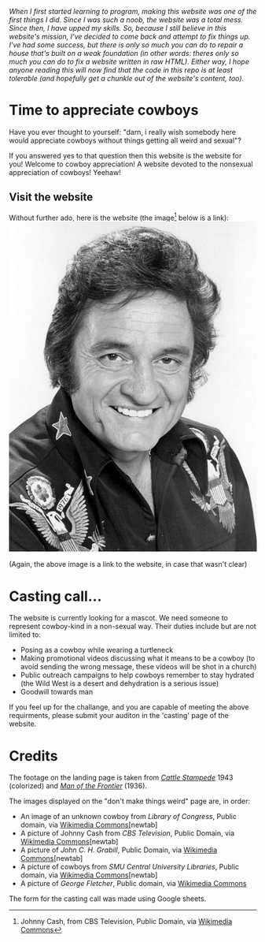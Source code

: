 <em>When I first started learning to program, making this website was one of the first things I did. Since I was such a noob, the website was a total mess. Since then, I have upped my skills. So, because I still believe in this website's mission, I've decided to come back and attempt to fix things up. I've had some success, but there is only so much you can do to repair a house that's built on a weak foundation (in other words: theres only so much you can do to fix a website written in raw HTML). Either way, I hope anyone reading this will now find that the code in this repo is at least tolerable (and hopefully get a chunkle out of the website's content, too).</em>

# Time to appreciate cowboys
Have you ever thought to yourself: "darn, i really wish somebody here would appreciate cowboys without things getting all weird and sexual"?

If you answered yes to that question then this website is the website for you! Welcome to cowboy appreciation! A website devoted to the nonsexual appreciation of cowboys! Yeehaw!

## Visit the website
Without further ado, here is the website (the image[^1] below is a link):
[![the coywboy of our times](./src/media/cash.jpg)](https://604adrian.github.io/cowboy-appreciation/)

(Again, the above image is a link to the website, in case that wasn't clear)

# Casting call...
The website is currently looking for a mascot. We need someone to represent cowboy-kind in a non-sexual way. Their duties include but are not limited to:
- Posing as a cowboy while wearing a turtleneck
- Making promotional videos discussing what it means to be a cowboy (to avoid sending the wrong message, these videos will be shot in a church)
- Public outreach campaigns to help cowboys remember to stay hydrated (the Wild West is a desert and dehydration is a serious issue)
- Goodwill towards man

If you feel up for the challange, and you are capable of meeting the above requirments, please submit your auditon in the 'casting' page of the website.

# Credits
The footage on the landing page is taken from _[Cattle Stampede](https://archive.org/details/cattle-stampede-1943-colorized)_ 1943 (colorized) and _[Man of the Frontier](https://archive.org/details/ManOfTheFrontier19361080p)_ (1936).

The images displayed on the "don't make things weird" page are, in order:

- An image of an unknown cowboy from _Library of Congress_, Public domain, via [Wikimedia Commons](https://commons.wikimedia.org/wiki/File:A_cowboy-LCCN2008678055.jpg)[newtab]
- A picture of Johnny Cash from _CBS Television_, Public Domain, via [Wikimedia Commons](https://commons.wikimedia.org/wiki/File:Johnny_Cash_1977.jpg)[newtab]
- A picture of _John C. H. Grabill_, Public Domain, via [Wikimedia Commons](https://commons.wikimedia.org/wiki/File:Grabill_-_The_Cow_Boy-edit.jpg)[newtab]
- A picture of cowboys from _SMU Central University Libraries_, Public domain, via [Wikimedia Commons](https://upload.wikimedia.org/wikipedia/commons/f/f7/Cowboys_on_horseback_with_cattle_%2812178895856%29.jpg)[newtab]
- A picture of _George Fletcher_, Public domain, via [Wikimedia Commons](https://commons.wikimedia.org/wiki/File:George_Pendleton_Pendleton_Round_Up_Rodeo.jpg)

The form for the casting call was made using Google sheets.


[^1]: Johnny Cash, from CBS Television, Public Domain, via [Wikimedia Commons](https://commons.wikimedia.org/wiki/File:Johnny_Cash_1977.jpg)
